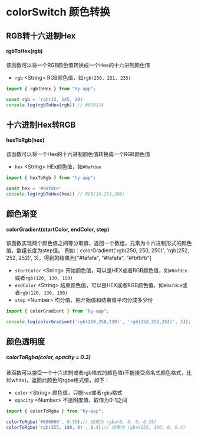 # colorSwitch 颜色转换

## RGB转十六进制Hex
#### rgbToHex(rgb)
该函数可以将一个RGB颜色值转换成一个Hex的十六进制颜色值
- `rgb` \<String\> RGB颜色值，如`rgb(230, 231, 233)`
```ts
import { rgbToHex } from "hy-app";

const rgb = 'rgb(13, 145, 20)'
console.log(rgbToHex(rgb)) // #0D9114
```

## 十六进制Hex转RGB
#### hexToRgb(hex)
该函数可以将一个Hex的十六进制颜色值转换成一个RGB颜色值
- `hex` \<String\> HEx颜色值，如`#0afdce`
```ts
import { hexToRgb } from "hy-app";

const hex = '#0afdce'
console.log(rgbToHex(hex)) // RGB(10,253,206)
```


## 颜色渐变
#### colorGradient(startColor, endColor, step)
该函数实现两个颜色值之间等分取值，返回一个数组，元素为十六进制形式的颜色值，数组长度为step值。 例如：colorGradient('rgb(250, 250, 250)', 'rgb(252, 252, 252)', 3)，得到的结果为["#fafafa", "#fafafa", "#fbfbfb"]
- `startColor` \<String\> 开始颜色值，可以是HEX或者RGB颜色值，如`#0afdce`或者`rgb(120, 130, 150)`
- `endColor` \<String\> 结束颜色值，可以是HEX或者RGB颜色值，如`#0afdce`或者`rgb(120, 130, 150)`
- `step` \<Number\> 均分值，把开始值和结束值平均分成多少份
```ts
import { colorGradient } from "hy-app";

console.log(colorGradient('rgb(250,250,250)', 'rgb(252,252,252)', 3)); // 结果为：["#fafafa", "#fafafa", "#fbfbfb"]
```


## 颜色透明度
##### colorToRgba(color, opacity = 0.3)
该函数可以接受一个十六进制或者rgb格式的颜色值(不能接受命名式颜色格式，比如white)，返回此颜色的rgba格式值，如下：
- `color` \<String\> 颜色值，只能`hex`或者`rgba`格式
- `opacity` \<Number\> 不透明度值，取值为0-1之间
```ts
import { colorToRgba } from "hy-app";

colorToRgba('#000000', 0.35);// 结果为 rgba(0, 0, 0, 0.35)
colorToRgba('rgb(255, 180, 0)', 0.4);// 结果为 rgba(255, 180, 0, 0.4)
```
